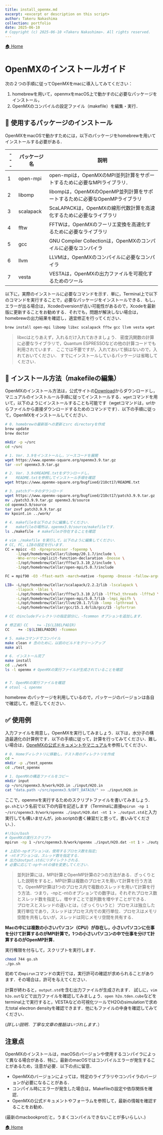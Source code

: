 ```yaml
---
title: install_openmx.md
excerpt: <excerpt or description on this script>
author: Takeru Nakashima
collection: portfolio
date: 2025-06-10
# Copyright (c) 2025-06-10 <Takeru Nakashima>. All rights reserved.
---
```

[🏠 Home](../openmx.md)

# OpenMXのインストールガイド

次の２つの手順に従ってOpenMXをmacに導入してみてください：
1. homebrewを用いて，openmxをmacOS上で動かすのに必要なパッケージをインストール，
1. OpenMXのコンパイルの設定ファイル（makefile）を編集・実行．

## 🍺 使用するパッケージのインストール  

OpenMXをmacOSで動かすためには，以下のパッケージをhomebrewを用いてインストールする必要がある．

| --- | パッケージ名 | 説明 |
| --- | --- | --- |
|1 | open-mpi| open-mpiは，OpenMXのMPI並列計算をサポートするために必要なMPIライブラリ．|
|2| libomp| libompは，OpenMXのOpenMP並列計算をサポートするために必要なOpenMPライブラリ|
|3| scalapack| ScaLAPACKは，OpenMXの線形代数計算を高速化するために必要なライブラリ|
|4| fftw| FFTWは，OpenMXのフーリエ変換を高速化するために必要なライブラリ|
|5| gcc | GNU Compiler Collectionは，OpenMXのコンパイルに必要なコンパイラ|
|6| llvm | LLVMは，OpenMXのコンパイルに必要なコンパイラ|
|7| vesta| VESTAは，OpenMXの出力ファイルを可視化するためのツール|

以下に，実際のインストールに必要なコマンドを示す．単に，Terminal上で以下のコマンドを実行することで，必要なパッケージをインストールできる．もし，エラーが出る場合は，Xcodeのversionが古い可能性があるので，Xcodeを最新版に更新することをお勧めする．それでも，問題が解決しない場合は，homebrewの出力結果を確認し，適宜修正を行ってください．

``` bash
brew install open-mpi libomp libxc scalapack fftw gcc llvm vesta wget
```
> libxcはとりあえず，入れるだけ入れておきましょう．
> 密度汎関数の計算に必要なライブラリで，Quantum ESPRESSOなどの他の計算コードでも利用されています．
> ここでは不要ですが，入れておいて損はないので，入れておいてください．
> すでにインストールしているパッケージは省略してください．

## 🔧 インストール方法（makefileの編集）
OpenMXのインストール方法は，公式サイトの[Download](https://www.openmx-square.org/)からダウンロードし，マニュアルのインストルール手順に従ってインストールする．`wget`コマンドを用いて，以下のようにインストールすることも可能です（wgetコマンドは，urlからファイルから直接ダウンロードするためのコマンドです）．以下の手順に従って，OpenMXをインストールしてください．

```bash
# 0. homebrewの最新版への更新とsrc directoryを作成
brew update
brew doctor

mkdir -p ~/src
cd ~/src

# 1. Ver. 3.9をインストールし，ソースコードを展開
wget https://www.openmx-square.org/openmx3.9.tar.gz
tar -xvf openmx3.9.tar.gz

# 2. Ver. 3.9のREADME.txtをダウンロードし，
#    README.txtを参照してインストール手順を確認
wget https://www.openmx-square.org/bugfixed/21Oct17/README.txt

# 3. patchデータのダウンロード
wget https://www.openmx-square.org/bugfixed/21Oct17/patch3.9.9.tar.gz
mv ./patch3.9.9.tar.gz openmx3.9/source
cd openmx3.9/source
tar zxvf patch3.9.9.tar.gz
mv kpoint.in ../work/

# 4. makefileを以下のように編集してください．
#    makefileの場所は，openmx3.9/source/makefileです．
ls ./makefile  # makefileが存在することを確認

# vim ./makefile を実行して，以下のように編集してください．
# CC, FC, LIBの設定を行います．
CC = mpicc -O3 -Xpreprocessor -fopenmp \
     -I/opt/homebrew/Cellar/libomp/20.1.7/include \
     -Wno-error=implicit-function-declaration -Dnosse \
     -I/opt/homebrew/Cellar/fftw/3.3.10_2/include \
     -I/opt/homebrew/Cellar/open-mpi/5.0.7/include

FC = mpif90 -O3 -ffast-math -march=native -fopenmp -Dnosse -fallow-argument-mismatch

LIB= -L/opt/homebrew/Cellar/scalapack/2.2.2/lib -lscalapack \
     -llapack -lblas \
     -L/opt/homebrew/Cellar/fftw/3.3.10_2/lib -lfftw3_threads -lfftw3 \
     -L/opt/homebrew/Cellar/open-mpi/5.0.7/lib -lmpi_mpifh \
     -L/opt/homebrew/Cellar/llvm/20.1.7/lib -lomp -lpthread \
     -L/opt/homebrew/Cellar/gcc/15.1.0/lib/gcc/15 -lgfortran

# CC のincludeディレクトリの指定部分に，-fcommon オプションを追加します．

# 修正前）CC    += -I$(LIBELPADIR)
CC    += -I$(LIBELPADIR) -fcommon

# 5. makeコマンドでコンパイル
make clean # 念のために，以前のビルドをクリーンアップ
make all

# 6. インストール完了
make install
cd ../work
ls -l openmx # OpenMXの実行ファイルが生成されていることを確認


# 7. OpenMXの実行ファイルを確認
# otool -L openmx

```

homebrew のパッケージを利用しているので，パッケージのバージョンは各自で確認して，修正してください．

## ✅ 使用例

入力ファイルを用意し，OpenMXを実行してみましょう．以下は，水分子の構造最適化の計算例です．以下の手順に従って，計算を行ってみてください．難しい場合は，[OpneMXの公式ドキュメントやマニュアル]((https://www.openmx-square.org/openmx_man3.9jp/node1.html))を参照してください．

```bash
# 0. Homeディレクトリに移動し，テスト用のディレクトリを作成
cd ~
mkdir -p ./test_openmx
cd ./test_openmx

# 1. OpenMXの構造ファイルをコピー
mkdir input
cp ~/src/openmx3.9/work/H2O.in ./input/H2O.in
cat "data.path ~/src/openmx3.9/DFT_DATA19/" >> ./input/H2O.in
```

ここで，openmxを実行するためのスクリプトファイルを書いてみましょう．`go.sh`という名前で以下の内容を記述します（Terminalに直接`mpirun -np 1 ~/src/openmx3.9/work/openmx ./input/H20.dat -nt 1 > ./output.std`と入力実行しても構いませんが，job.scriptの書く練習だと思って，書いみてください．）．

```bash
#!/bin/bash
# OpenMXの実行スクリプト
mpirun -np 1 ~/src/openmx3.9/work/openmx ./input/H2O.dat -nt 1 > ./output.std

# 上記の-npオプションは，使用するプロセス数を指定;
# -ntオプションは，スレッド数を指定する．
# 出力はoutput.stdにリダイレクトされる．
# 必要に応じて-npや-ntの値を変更してください．
```
> 並列計算には，MPI計算とOpenMP計算の2つの方法がある．ざっくりとした説明をすると，MPI計算は複数のプロセスを用いて計算を行う方法で，OpenMP計算は1つのプロセス内で複数のスレッドを用いて計算を行う方法．つまり，-npと-ntのオプションでの数字は，それぞれプロセス数とスレッド数を指定し，増やすことで並列数を増やすことができる．  
> プロセスとスレッドの違いとは，（ざっくりいうと）プロセスは独立した実行単位であり，スレッドはプロセス内での実行単位．プロセスはメモリ空間を共有しないが，スレッドは同じメモリ空間を共有する．

**Macの中には複数の小さいパソコン（CPU）が存在し，小さいパソコンに仕事を分けて計算するのがMPI計算で，1つの小さいパソコンの中で仕事を分けて計算するのがOpenMP計算．**

実行権限を付与して，スクリプトを実行します．

```bash 
chmod 744 go.sh
./go.sh
```
初めての`mpirun`コマンドの実行では，実行許可の確認が求められることがあります．その場合は，許可を与えてください．


計算が終わると，`output.std`を含む出力ファイルが生成されます．
試しに，`vim h2o.out`などで出力ファイルを確認してみましょう．`open h2o.tden.cube`などをterminal上で実行すると，VESTAなどの可視化ツールでH2Oのsimulationで求めたtotal electron densityを確認できます．他にもファイルの中身を確認してみてください．

(*詳しい説明．丁寧な文章の推敲はいづれします．*）

## 注意点
OpenMXのインストールは，macOSのバージョンや使用するコンパイラによって異なる場合がある．特に，最新のmacOSではコンパイルエラーが発生することがあるため，注意が必要．以下の点に留意．
- OpenMXのバージョンによっては，特定のライブラリやコンパイラのバージョンが必要になることがある．
- コンパイル時にエラーが発生した場合は，Makefileの設定や依存関係を確認．
- OpenMXの公式ドキュメントやフォーラムを参照して，最新の情報を確認することをお勧め．


(最新のmacbookproだと，うまくコンパイルできないことが多いらしい．)

[🏠 Home](../openmx.md)
